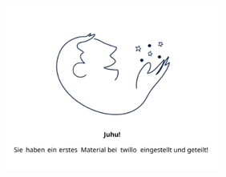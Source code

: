 <figure>
    <img src="images/Motivationsjubel_Aufgabeb.svg" alt="Abb. 1: Motivationsjubel - Sie haben ein erstes mal ein Material bei twillo eingestellt und geteilt!" titel="Abb. 1: Motivationsjubel - Sie haben ein erstes mal ein Material bei twillo eingestellt und geteilt!"/>
</figure>
